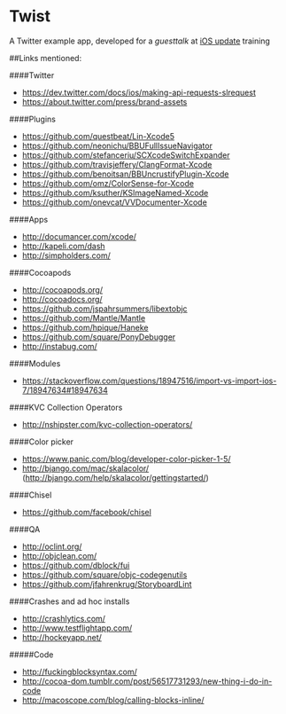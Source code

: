 Twist
=====

A Twitter example app, developed for a *guesttalk* at [iOS update](http://www.itfactory.hu/Info/iosu) training

##Links mentioned:

####Twitter

* https://dev.twitter.com/docs/ios/making-api-requests-slrequest
* https://about.twitter.com/press/brand-assets

####Plugins

* https://github.com/questbeat/Lin-Xcode5
* https://github.com/neonichu/BBUFullIssueNavigator
* https://github.com/stefanceriu/SCXcodeSwitchExpander
* https://github.com/travisjeffery/ClangFormat-Xcode
* https://github.com/benoitsan/BBUncrustifyPlugin-Xcode
* https://github.com/omz/ColorSense-for-Xcode
* https://github.com/ksuther/KSImageNamed-Xcode
* https://github.com/onevcat/VVDocumenter-Xcode

####Apps

* http://documancer.com/xcode/
* http://kapeli.com/dash
* http://simpholders.com/

####Cocoapods

* http://cocoapods.org/
* http://cocoadocs.org/
* https://github.com/jspahrsummers/libextobjc
* https://github.com/Mantle/Mantle
* https://github.com/hpique/Haneke
* https://github.com/square/PonyDebugger
* http://instabug.com/

####Modules

* https://stackoverflow.com/questions/18947516/import-vs-import-ios-7/18947634#18947634

####KVC Collection Operators

* http://nshipster.com/kvc-collection-operators/

####Color picker

* https://www.panic.com/blog/developer-color-picker-1-5/
* http://bjango.com/mac/skalacolor/ (http://bjango.com/help/skalacolor/gettingstarted/)

####Chisel

* https://github.com/facebook/chisel

####QA

* http://oclint.org/
* http://objclean.com/
* https://github.com/dblock/fui
* https://github.com/square/objc-codegenutils
* https://github.com/jfahrenkrug/StoryboardLint

####Crashes and ad hoc installs

* http://crashlytics.com/
* http://www.testflightapp.com/
* http://hockeyapp.net/

#####Code

* http://fuckingblocksyntax.com/
* http://cocoa-dom.tumblr.com/post/56517731293/new-thing-i-do-in-code
* http://macoscope.com/blog/calling-blocks-inline/
